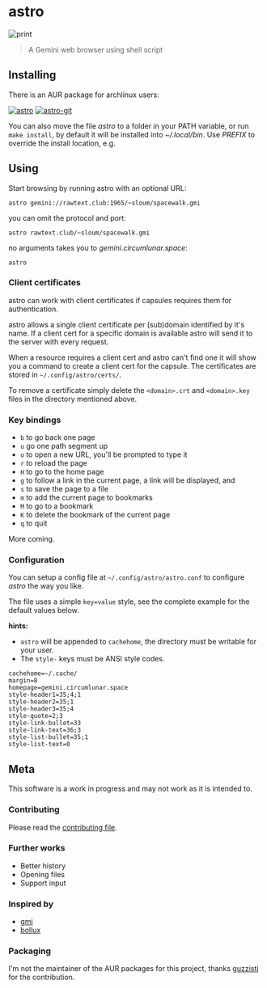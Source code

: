 # astro

![print](https://github.com/blmayer/astro/blob/main/astro.png?raw=true)
> A Gemini web browser using shell script


## Installing

There is an AUR package for archlinux users:

[![astro](https://img.shields.io/aur/version/astro?label=astro&logo=arch-linux)](https://aur.archlinux.org/packages/astro)
[![astro-git](https://img.shields.io/aur/version/astro-git?label=astro-git&logo=arch-linux)](https://aur.archlinux.org/packages/astro-git)

You can also move the file *astro* to a folder in your PATH variable, 
or run `make install`, by default it will be installed into *~/.local/bin*.
Use *PREFIX* to override the install location, e.g.




## Using

Start browsing by running astro with an optional URL:

`astro gemini://rawtext.club:1965/~sloum/spacewalk.gmi`

you can omit the protocol and port:

`astro rawtext.club/~sloum/spacewalk.gmi`

no arguments takes you to *gemini.circumlunar.space*:

`astro`

### Client certificates

astro can work with client certificates if capsules requires them for authentication.

astro allows a single client certificate per (sub)domain identified by it's name. If a client cert for a specific domain is available astro will send it to the server with every request.

When a resource requires a client cert and astro can't find one it will show you a command to create a client cert for the capsule. The certificates are stored in `~/.config/astro/certs/`.

To remove a certificate simply delete the `<domain>.crt` and `<domain>.key` files in the directory mentioned above.

### Key bindings

- `b` to go back one page
- `u` go one path segment up
- `o` to open a new URL, you'll be prompted to type it
- `r` to reload the page
- `H` to go to the home page
- `g` to follow a link in the current page, a link will be displayed, and
- `s` to save the page to a file
- `m` to add the current page to bookmarks
- `M` to go to a bookmark
- `K` to delete the bookmark of the current page
- `q` to quit

More coming.

### Configuration

You can setup a config file at `~/.config/astro/astro.conf` to configure *astro* the way you like.

The file uses a simple `key=value` style, see the complete example for the default values below.

**hints:**
* `astro` will be appended to `cachehome`, the directory must be writable for your user.
* The `style-` keys must be ANSI style codes.

```
cachehome=~/.cache/
margin=8
homepage=gemini.circumlunar.space
style-header1=35;4;1
style-header2=35;1
style-header3=35;4
style-quote=2;3
style-link-bullet=33
style-link-text=36;3
style-list-bullet=35;1
style-list-text=0
```

## Meta

This software is a work in progress and may not work as it is intended to.


### Contributing

Please read the [contributing file](CONTRIBUTING.md).


### Further works

- Better history
- Opening files
- Support input


### Inspired by

- [gmi](https://sr.ht/~chambln/gmi/)
- [bollux](https://sr.ht/~acdw/bollux/)


### Packaging

I'm not the maintainer of the AUR packages for this project,
thanks [guzzisti](https://aur.archlinux.org/account/guzzisti) for the contribution.
